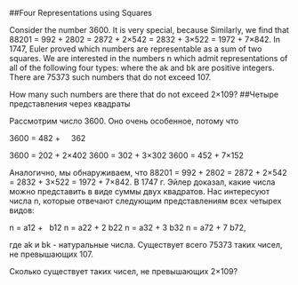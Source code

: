 ##Four Representations using Squares

Consider the number 3600. It is very special, because
Similarly, we find that 88201 = 992 + 2802 = 2872 + 2×542 = 2832 + 3×522 = 1972 + 7×842.
In 1747, Euler proved which numbers are representable as a sum of two squares.
We are interested in the numbers n which admit representations of all of the following four types:
where the ak and bk are positive integers.
There are 75373 such numbers that do not exceed 107.

How many such numbers are there that do not exceed 2×109?
##Четыре представления через квадраты

Рассмотрим число 3600. Оно очень особенное, потому что

3600 = 482 +     362

3600 = 202 + 2×402
3600 = 302 + 3×302
3600 = 452 + 7×152

Аналогично, мы обнаруживаем, что 88201 = 992 + 2802 = 2872 + 2×542 = 2832 + 3×522 = 1972 + 7×842.
В 1747 г. Эйлер доказал, какие числа можно представить в виде суммы двух квадратов. Нас интересуют числа n, которые отвечают следующим представлениям всех четырех видов:

n = a12 +   b12
n = a22 + 2 b22
n = a32 + 3 b32
n = a72 + 7 b72,

где ak и bk - натуральные числа.
Существует всего 75373 таких чисел, не превышающих 107.

Сколько существует таких чисел, не превышающих 2×109?
